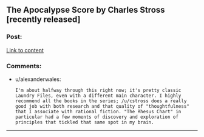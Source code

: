 ## The Apocalypse Score by Charles Stross [recently released]

### Post:

[Link to content](http://www.amazon.com/Annihilation-Score-Laundry-Files-Novel/dp/0425281175/charlieswebsi-20)

### Comments:

- u/alexanderwales:
  ```
  I'm about halfway through this right now; it's pretty classic Laundry Files, even with a different main character. I highly recommend all the books in the series; /u/cstross does a really good job with both research and that quality of "thoughtfulness" that I associate with rational fiction. "The Rhesus Chart" in particular had a few moments of discovery and exploration of principles that tickled that same spot in my brain.
  ```

---

